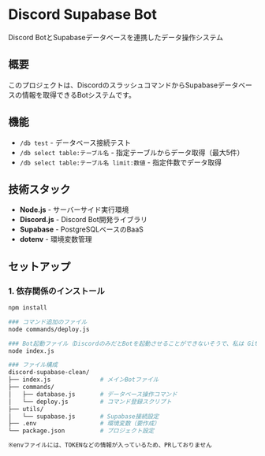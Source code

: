 # Discord Supabase Bot

Discord BotとSupabaseデータベースを連携したデータ操作システム

## 概要

このプロジェクトは、DiscordのスラッシュコマンドからSupabaseデータベースの情報を取得できるBotシステムです。

## 機能

- `/db test` - データベース接続テスト
- `/db select table:テーブル名` - 指定テーブルからデータ取得（最大5件）
- `/db select table:テーブル名 limit:数値` - 指定件数でデータ取得

## 技術スタック

- **Node.js** - サーバーサイド実行環境
- **Discord.js** - Discord Bot開発ライブラリ
- **Supabase** - PostgreSQLベースのBaaS
- **dotenv** - 環境変数管理

## セットアップ

### 1. 依存関係のインストール
```bash
npm install

### コマンド追加のファイル
node commands/deploy.js

### Bot起動ファイル（DiscordのみだとBotを起動させることができないそうで、私は GitBash で起動させています）
node index.js

### ファイル構成
discord-supabase-clean/
├── index.js              # メインBotファイル
├── commands/
│   ├── database.js       # データベース操作コマンド
│   └── deploy.js         # コマンド登録スクリプト
├── utils/
│   └── supabase.js       # Supabase接続設定
├── .env                  # 環境変数（要作成）
└── package.json          # プロジェクト設定

※envファイルには、TOKENなどの情報が入っているため、PRしておりません

